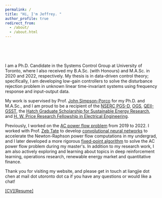 ```yaml
---
permalink: /
title: "Hi, I'm Jeffrey. "
author_profile: true
redirect_from: 
  - /about/
  - /about.html
---
```


<br>
<br>
<br>

I am a Ph.D. Candidate in the Systems Control Group at University of Toronto, where I also received my B.A.Sc. (with Honours) and M.A.Sc. in 2020 and 2022, respectively. My thesis is in data-driven control theory; specifically, I am developing low-gain controllers to solve the disturbance rejection problem in unknown linear time-invariant systems using frequency response and input-output data. 

My work is supervised by Prof. [John Simpson-Porco](https://www.control.utoronto.ca/~jwsimpson/) for my Ph.D. and M.A.Sc., and I am proud to be a recipient of the [NSERC PGS-D](https://search.open.canada.ca/grants/record/nserc-crsng,110_2024_2025_Q4_87,current), [OGS](https://www.sgs.utoronto.ca/awards/ontario-graduate-scholarship/), [QEII-GSST](https://osap.gov.on.ca/OSAPPortal/en/A-ZListofAid/PRDR019236.html), the [Hatch Graduate Scholarship for Sustainable Energy Research](https://energy.utoronto.ca/), and [H. W. Price Research Fellowship in Electrical Engineering](https://www.ece.utoronto.ca/graduates/financial-support/scholarships/). 

Previously, I worked on the [AC power flow problem](https://en.wikipedia.org/wiki/Power-flow_study) from 2019 to 2022. I worked with Prof. [Zeb Tate](https://www.ece.utoronto.ca/people/tate-j/) to develop [convolutional neural networks](https://arxiv.org/abs/2004.09342) to accelerate the Newton-Raphson power flow computations in my undergrad, and I later developed a more rigorous [fixed-point algorithm](https://ieeexplore.ieee.org/abstract/document/10156226) to solve the AC power flow problem during my master's. In addition to my research work, I am also actively exploring and learning about topics in deep reinforcement learning, operations research, renewable energy market and quantitative finance. 

<!-- Outside work, I am an experienced amateur violinist of 20+ years (my favorite works are written by [Mahler](https://www.youtube.com/watch?v=Oi6ZjkXFlcU) and [Bach](https://youtu.be/vhOaS_Cy8_8?si=TNHShy0LIqunDOaa)), an avid reader (but in all honesty, really a [book hoarder](https://www.booksalefinder.com/utgeneral.html)), and I am working on achieving my [fitness goals](https://ljchen.github.io/posts/fitness-goals.html) by 2027.  -->

Thank you for visiting my website, and please get in touch at liangjie dot chen at mail dot utoronto dot ca if you have any questions or would like a chat! 


[[CV]](https://ljchen.ca/files/cv.pdf)[[Resume]](https://ljchen.ca/files/resume.pdf)